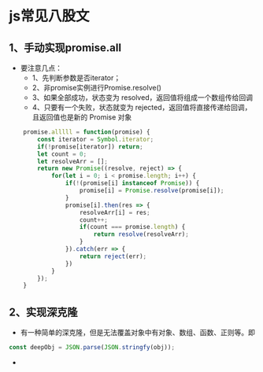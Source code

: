 # js常见八股文

## 1、手动实现promise.all

+ 要注意几点：
  + 1、先判断参数是否iterator；
  + 2、非promise实例进行Promise.resolve()
  + 3、如果全部成功，状态变为 resolved，返回值将组成一个数组传给回调
  + 4、只要有一个失败，状态就变为 rejected，返回值将直接传递给回调，且返回值也是新的 Promise 对象


```js
    promise.alllll = function(promise) {
        const iterator = Symbol.iterator;
        if(!promise[iterator]) return;
        let count = 0;
        let resolveArr = [];
        return new Promise((resolve, reject) => {
            for(let i = 0; i < promise.length; i++) {
                if(!(promise[i] instanceof Promise)) {
                    promise[i] = Promise.resolve(promise[i]);
                }
                promise[i].then(res => {
                    resolveArr[i] = res;
                    count++;
                    if(count === promise.length) {
                        return resolve(resolveArr);
                    }
                }).catch(err => {
                    return reject(err);
                })
            }
        });
    }
```

## 2、实现深克隆

+ 有一种简单的深克隆，但是无法覆盖对象中有对象、数组、函数、正则等。即
```js
const deepObj = JSON.parse(JSON.stringfy(obj));
```
+ 